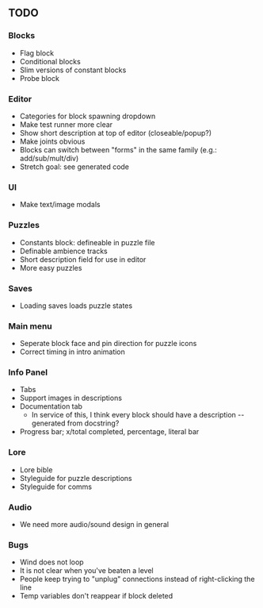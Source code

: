 ## TODO
### Blocks
- Flag block
- Conditional blocks
- Slim versions of constant blocks
- Probe block

### Editor
- Categories for block spawning dropdown
- Make test runner more clear
- Show short description at top of editor (closeable/popup?)
- Make joints obvious
- Blocks can switch between "forms" in the same family (e.g.: add/sub/mult/div)
- Stretch goal: see generated code

### UI
- Make text/image modals

### Puzzles
- Constants block: defineable in puzzle file
- Definable ambience tracks
- Short description field for use in editor
- More easy puzzles

### Saves
- Loading saves loads puzzle states

### Main menu
- Seperate block face and pin direction for puzzle icons
- Correct timing in intro animation

### Info Panel
- Tabs
- Support images in descriptions
- Documentation tab
  - In service of this, I think every block should have a description -- generated from docstring?
- Progress bar; x/total completed, percentage, literal bar

### Lore
- Lore bible
- Styleguide for puzzle descriptions
- Styleguide for comms

### Audio
- We need more audio/sound design in general

### Bugs
- Wind does not loop
- It is not clear when you've beaten a level
- People keep trying to "unplug" connections instead of right-clicking the line
- Temp variables don't reappear if block deleted
